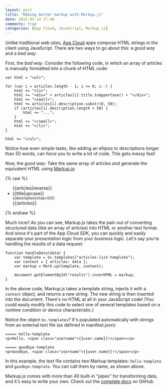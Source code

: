```yaml
---
layout: post
title: "Making better markup with Markup.js"
date: 2012-05-14 17:40
comments: true
categories: [App Cloud, JavaScript, Markup.js]
---
```


Unlike traditional web sites, [App Cloud][1] apps compose HTML strings in the
client using JavaScript. There are two ways to go about this: a _good way_ and
a _bad way_.

First, the _bad way_. Consider the following code, in which an array of articles
is manually formatted into a chunk of HTML code:

    var html = "<ul>";

    for (var i = articles.length - 1; i >= 0; i--) {
        html += "<li>";
        html += "<div>" + articles[i].title.toUpperCase() + "</div>";
        html += "<small>";
        html += articles[i].description.substr(0, 50);
        if (articles[i].description.length > 50) { 
            html += "...";
        }
        html += "</small>";
        html += "</li>";
    }

    html += "</ul>";

Notice how even simple tasks, like adding an ellipsis to descriptions longer
than 50 words, can force you to write a lot of code. This gets messy fast!

Now, the _good way_: Take the same array of articles and generate the
equivalent HTML using [Markup.js][2]:

{% raw %}
    <ul>
        {{articles|reverse}}
            <li>
                <div>{{title|upcase}}</div>
                <small>{{description|chop>50}}</small>
            </li>
        {{/articles}}
    </ul>
{% endraw %}

Much nicer! As you can see, Markup.js takes the pain out of converting
structured data (like an array of articles) into HTML or another text format.
And since it's part of the App Cloud SDK, you can quickly and easily separate
your _presentation logic_ from your _business logic_. Let's say you're
handling the results of a data request:

    function handleData(data) {
        var template = bc.templates["articles-list-template"];
        var context = { articles: data };
        var markup = Mark.up(template, context);
        
        document.getElementById("results").innerHTML = markup;
    }

In the above code, Markup.js takes a template string, injects it with a
`context` object, and returns a new string. The new string is then inserted into
the document. There's no HTML at all in your JavaScript code! (You could
easily modify this code to select one of several templates based on a runtime
condition or device characteristic.)

Notice the object `bc.templates`? It's populated automatically with strings
from an external text file (as defined in manifest.json):

    ===== hello-template
    <p>Hello, <span class="username">{{user.name}}!</span></p>

    ===== goodbye-template
    <p>Goodbye, <span class="username">{{user.name}}!</span></p>

In this example, the text file contains two Markup templates: `hello-template`
and `goodbye-template`. You can call them by name, as shown above.

Markup.js comes with more than 40 built-in "pipes" for transforming data, and
it's easy to write your own. Check out the [complete docs][2] on GitHub.

[1]: http://appcloud.brightcove.com
[2]: https://github.com/adammark/Markup.js